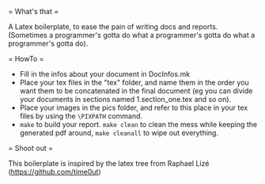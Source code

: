 = What's that =

A Latex boilerplate, to ease the pain of writing docs and reports. (Sometimes
a programmer's gotta do what a programmer's gotta do what a programmer's gotta do).

= HowTo =

 - Fill in the infos about your document in DocInfos.mk
 - Place your tex files in the "tex" folder, and name them in the order you want
them to be concatenated in the final document (eg you can divide your documents
in sections named 1.section\_one.tex and so on).
 - Place your images in the pics folder, and refer to this place in your tex files by
 using the `\PIXPATH` command.
 - `make` to build your report. `make clean` to clean the mess while keeping the
 generated pdf around, `make cleanall` to wipe out everything.

= Shoot out =

This boilerplate is inspired by the latex tree from Raphael Lizé
(https://github.com/time0ut)
